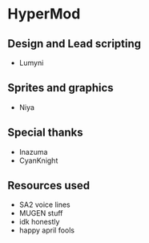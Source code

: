 # HyperMod

## Design and Lead scripting
- Lumyni

## Sprites and graphics
- Niya

## Special thanks
- Inazuma
- CyanKnight

## Resources used
- SA2 voice lines
- MUGEN stuff
- idk honestly
- happy april fools